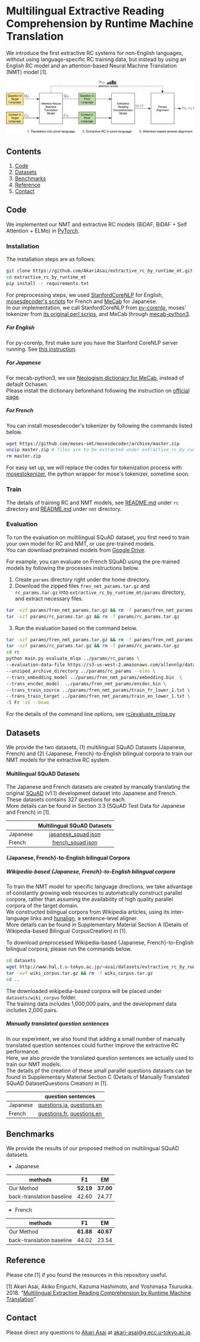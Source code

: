 # Multilingual Extractive Reading Comprehension by Runtime Machine Translation
We introduce the first extractive RC systems for  non-English languages, without using language-specific RC training data, but instead by using an English RC model and an attention-based Neural Machine Translation (NMT) model [1].  

![The Overview](https://github.com/AkariAsai/extractive_rc_by_runtime_mt/blob/master/overview.png)

## Contents
1. [Code](#code)
2. [Datasets](#datasets)
3. [Benchmarks](#benchmarks)
4. [Reference](#reference)
5. [Contact](#contact)

## Code
We implemented our NMT and extractive RC models (BiDAF, BiDAF + Self Attention + ELMo) in [PyTorch](https://pytorch.org/).  

### Installation
The installation steps are as follows:

```bash
git clone https://github.com/AkariAsai/extractive_rc_by_runtime_mt.git
cd extractive_rc_by_runtime_mt
pip install -r requirements.txt
```

For preprocessing steps, we used [StanfordCoreNLP](https://stanfordnlp.github.io/CoreNLP/) for English, [mosesdecoder's scripts](https://github.com/moses-smt/mosesdecoder) for French and [MeCab](http://taku910.github.io/mecab/) for Japanese.   
In our implementation, we call StanfordCoreNLP from [py-corenlp](https://github.com/smilli/py-corenlp), moses' tokenizer from [its original perl scrips](https://github.com/moses-smt/mosesdecoder/blob/master/scripts/tokenizer/tokenizer.perl), and MeCab through [mecab-python3](https://pypi.org/project/mecab-python3/).  

##### For English
For py-corenlp, first make sure you have the Stanford CoreNLP server running. See [this instruction](https://stanfordnlp.github.io/CoreNLP/corenlp-server.html#getting-started).

##### For Japanese
For mecab-python3, we use [Neologism dictionary for MeCab](https://github.com/neologd/mecab-ipadic-neologd/), instead of default Ochasen.   
Please install the dictionary beforehand following the instruction on [official page](https://github.com/neologd/mecab-ipadic-neologd/).

##### For French
You can install mosesdecoder's tokenizer by following the commands listed below. 
```sh
wget https://github.com/moses-smt/mosesdecoder/archive/master.zip
unzip master.zip # files are to be extracted under extractive_rc_by_runtime_mt/mosesdecoder-master/
rm master.zip
```
For easy set up, we will replace the codes for tokenization process with [mosestokenizer](https://pypi.org/project/mosestokenizer/), the python wrapper for mose's tokenizer, sometime soon. 

### Train
The details of training RC and NMT models, see [README.md]() under `rc` directory and [README.md]() under `nmt` directory.


### Evaluation 
To run the evaluation on multilingual SQuAD dataset, you first need to train your own model for RC and NMT, or use pre-trained models.  
You can download pretrained models from [Google Drive](https://drive.google.com/drive/folders/1mqz_L5B4uiQ7TPu8F8ytHsIFeMGPtlW1?usp=sharing).

For example, you can evaluate on French SQuAD using the pre-trained models by following the processes instructions below.

1. Create `params` directory right under the home directory. 
2. Download the zipped files `fren_nmt_params.tar.gz` and `rc_params.tar.gz` into `extractive_rc_by_runtime_mt/params` directory, 
and extract necessary files.

```sh
tar -xzf params/fren_nmt_params.tar.gz && rm -f params/fren_nmt_params.tar.gz
tar -xzf params/rc_params.tar.gz && rm -f params/rc_params.tar.gz
```

3. Run the evaluation based on the command below. 

```sh
tar -xzf params/fren_nmt_params.tar.gz && rm -f params/fren_nmt_params.tar.gz
tar -xzf params/rc_params.tar.gz && rm -f params/rc_params.tar.gz
cd rc
python main.py evaluate_mlqa ../params/rc_params \
--evaluation-data-file https://s3-us-west-2.amazonaws.com/allennlp/datasets/squad/squad-dev-v1.1.json \
--unziped_archive_directory ../params/rc_params --elmo \
--trans_embedding_model ../params/fren_nmt_params/embedding.bin  \
--trans_encdec_model  ../params/fren_nmt_params/encdec.bin \
--trans_train_source ../params/fren_nmt_params/train_fr_lower_1.txt \
--trans_train_target ../params/fren_nmt_params/train_en_lower_1.txt \
-l Fr -v5 --beam
```
For the details of the command line options, see [rc/evaluate_mlqa.py](https://github.com/AkariAsai/extractive_rc_by_runtime_mt/blob/master/rc/evaluate_mlqa.py)

## Datasets
We provide the two datasets, (1) multilingual SQuAD Datasets (Japanese, French) and (2) {Japanese, French}-to-English bilingual corpora to train our NMT models for the extractive RC system.

#### Multilingual SQuAD Datasets
The Japanese and French datasets are created by manually translating the original [SQuAD](https://rajpurkar.github.io/SQuAD-explorer/) (v1.1) development dataset into Japanese and French.  
These datasets contains 327 questions for each.  
More details can be found in Section 3.3 (SQuAD Test Data for Japanese and French) in [1].

| | Multilingual SQuAD Datasets       |
| ------------- |:-------------:|
| Japanese    | [japanese_squad.json](datasets/squad_japanese_test.json) |
| French | [french_squad.json](datasets/squad_french_test.json) |


#### {Japanese, French}-to-English bilingual Corpora
##### Wikipedia-based {Japanese, French}-to-English bilingual corpora
To train the NMT model for specific language directions, we take advantage of constantly growing web resources to automatically construct parallel corpora, rather than assuming the availability of high quality parallel corpora of the target domain.  
We constructed bilingual corpora from Wikipedia articles, using its inter-language links and [hunalign](https://github.com/danielvarga/hunalign), a sentence-level aligner.  
More details can be found in Supplementary Material Section A (Details of Wikipedia-based Bilingual CorpusCreation) in [1].  

To download preprocessed Wikipedia-based {Japanese, French}-to-English bilingual corpora, please run the commands below.  

```sh
cd datasets
wget http://www.hal.t.u-tokyo.ac.jp/~asai/datasets/extractive_rc_by_runtime_mt/wiki_corpus.tar.gz
tar -xvf wiki_corpus.tar.gz && rm -f wiki_corpus.tar.gz
cd ..
```

The downloaded wikipedia-based corpora will be placed under `datasets/wiki_corpus` folder.  
The training data includes 1,000,000 pairs, and
the development data includes 2,000 pairs.

##### Manually translated question sentences
In our experiment, we also found that adding a small number of manually translated question sentences could further improve the extractive RC performance.   
Here, we also provide the translated question sentences we actually used to train our NMT models.  
The details pf the creation of these small parallel questions datasets can be found in Supplementary Material Section C (Details of Manually Translated SQuAD DatasetQuestions Creation) in [1].

| | question sentences        |
| ------------- |:-------------:|
| Japanese     | [questions.ja](datasets/questions_jaen.ja), [questions.en](datasets/questions_jaen.en) |
| French  | [questions.fr](datasets/questions_fren.fr), [questions.en](datasets/questions_jaen.en) |


## Benchmarks
We provide the results of our proposed method on multilingual SQuAD datasets.
- Japanese

| methods|F1          | EM  |
| ------------- |:-------------:| :-----:|
| Our Method| **52.19** | **37.00** |
| back-translation baseline| 42.60|24.77|

- French

| methods |F1          | EM  |
| ------------- |:-------------:| :-----:|
| Our Method | **61.88** | **40.67** |
| back-translation baseline | 44.02 | 23.54|



## Reference
Please cite [1] if you found the resources in this repository useful.

[1] Akari Asai, Akiko Eriguchi, Kazuma Hashimoto, and Yoshimasa Tsuruoka. 2018. "[Multilingual Extractive Reading Comprehension by Runtime Machine Translation](https://arxiv.org/abs/1809.03275)".

## Contact
Please direct any questions to [Akari Asai](https://akariasai.github.io/) at akari-asai@g.ecc.u-tokyo.ac.jp.
